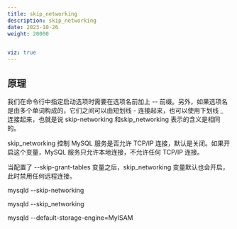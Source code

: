 ```yaml
---
title: skip_networking
description: skip_networking
date: 2023-10-26
weight: 20000


viz: true
---
```

<style>
th, td {
  border: 1px solid rgb(190, 190, 190);
}
</style>



## 原理

我们在命令行中指定启动选项时需要在选项名前加上 -- 前缀。另外，如果选项名是由多个单词构成的，它们之间可以由短划线 - 连接起来，也可以使用下划线 _ 连接起来，也就是说 skip-networking 和skip_networking 表示的含义是相同的。


skip_networking 控制 MySQL 服务是否允许 TCP/IP 连接，默认是关闭。如果开启这个变量，MySQL 服务只允许本地连接，不允许任何 TCP/IP 连接。

当配置了 --skip-grant-tables 变量之后，skip_networking 变量默认也会开启，此时禁用任何远程连接。

mysqld --skip-networking


mysqld --skip_networking

mysqld --default-storage-engine=MyISAM

